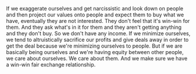  If we exaggerate ourselves and get narcissistic and look down on people and then project our values onto people and expect them to buy what we have, eventually they are not interested. They don't feel that it's win-win for them. And they ask what's in it for them and they aren't getting anything and they don't buy. So we don't have any income. If we minimize ourselves, we tend to altruistically sacrifice our profits and give deals away in order to get the deal because we're minimizing ourselves to people. But if we are basically being ourselves and we're having equity between other people, we care about ourselves. We care about them. And we make sure we have a win-win fair exchange relationship.